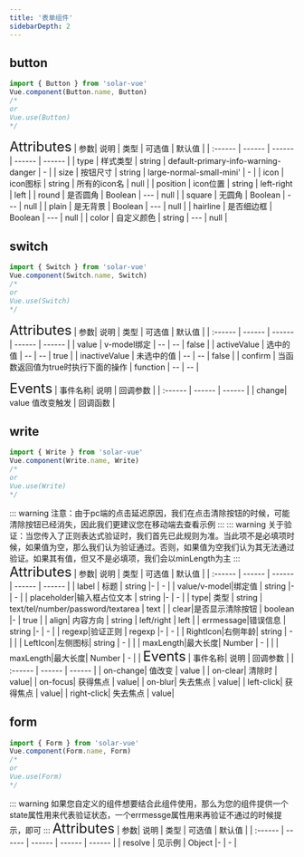 ```yaml
---
title: '表单组件'
sidebarDepth: 2
---
```


## button

<ClientOnly>
  <sv-button/>
</ClientOnly>

```javascript
import { Button } from 'solar-vue'
Vue.component(Button.name, Button)
/*
or
Vue.use(Button)
*/
```

<ClientOnly>
<font size=5>Attributes</font>
| 参数| 说明 | 类型 | 可选值 | 默认值 |
| :------ | ------ | ------ | ------ | ------ |
| type | 样式类型 | string | default-primary-info-warning-danger | - |
| size | 按钮尺寸 | string | large-normal-small-mini' | - |
| icon | icon图标 | string | 所有的icon名 | null |
| position | icon位置 | string | left-right | left |
| round | 是否圆角 | Boolean | --- | null |
| square | 无圆角 | Boolean | --- | null |
| plain | 是无背景 | Boolean | --- | null |
| hairline | 是否细边框 | Boolean | --- | null |
| color | 自定义颜色 | string | --- | null |
</ClientOnly>

## switch

<ClientOnly>
  <sv-switch/>
</ClientOnly>

```javascript
import { Switch } from 'solar-vue'
Vue.component(Switch.name, Switch)
/*
or
Vue.use(Switch)
*/
```

<ClientOnly>
<font size=5>Attributes</font>
| 参数| 说明 | 类型 | 可选值 | 默认值 |
| :------ | ------ | ------ | ------ | ------ |
| value | v-model绑定 | -- | -- | false |
| activeValue | 选中的值 | -- | -- | true |
| inactiveValue | 未选中的值 | -- | -- | false |
| confirm | 当函数返回值为true时执行下面的操作 | function | -- | -- |

<font size=5>Events</font>
| 事件名称| 说明 | 回调参数 |
| :------ | ------ | ------ |
| change| value 值改变触发 | 回调函数 |
</ClientOnly>

## write

<ClientOnly>
<sv-write/>
</ClientOnly>

```javascript
import { Write } from 'solar-vue'
Vue.component(Write.name, Write)
/*
or
Vue.use(Write)
*/
```

<ClientOnly>
::: warning
注意：由于pc端的点击延迟原因，我们在点击清除按钮的时候，可能清除按钮已经消失，因此我们更建议您在移动端去查看示例
:::
</ClientOnly>

<ClientOnly>
::: warning
关于验证：当您传入了正则表达式验证时，我们首先已此规则为准。当此项不是必填项时候，如果值为空，那么我们认为验证通过。否则，如果值为空我们认为其无法通过验证。如果其有值，但又不是必填项，我们会以minLength为主
:::
</ClientOnly>

<ClientOnly>
<font size=5>Attributes</font>
| 参数| 说明 | 类型 | 可选值 | 默认值 |
| :------ | ------ | ------ | ------ | ------ |
| label | 标题 | string |- | - |
| value/v-model|绑定值 | string |- | - |
| placeholder|输入框占位文本 | string |- | - |
| type| 类型 | string | text/tel/number/password/textarea | text |
| clear|是否显示清除按钮 | boolean |- | true |
| align| 内容方向 | string | left/right | left |
| errmessage|错误信息 | string |- | - |
| regexp|验证正则 | regexp |- | - |
| RightIcon|右侧年龄| string | - |  |
| LeftIcon|左侧图标| string | - |  |
| maxLength|最大长度| Number | - |  |
| maxLength|最大长度| Number | - |  |
<font size=5>Events</font>
| 事件名称| 说明 | 回调参数 |
| :------ | ------ | ------ |
| on-change| 值改变 | value |
| on-clear| 清除时 | value|
| on-focus| 获得焦点 | value|
| on-blur| 失去焦点 | value|
| left-click| 获得焦点 | value|
| right-click| 失去焦点 | value|
</ClientOnly>

## form

<ClientOnly>
<sv-form/>
</ClientOnly>

```javascript
import { Form } from 'solar-vue'
Vue.component(Form.name, Form)
/*
or
Vue.use(Form)
*/
```

<ClientOnly>
::: warning
如果您自定义的组件想要结合此组件使用，那么为您的组件提供一个state属性用来代表验证状态，一个errmessge属性用来再验证不通过的时候提示，即可
:::
</ClientOnly>

<ClientOnly>
<font size=5>Attributes</font>
| 参数| 说明 | 类型 | 可选值 | 默认值 |
| :------ | ------ | ------ | ------ | ------ |
| resolve | 见示例 | Object |- | - |

</ClientOnly>

